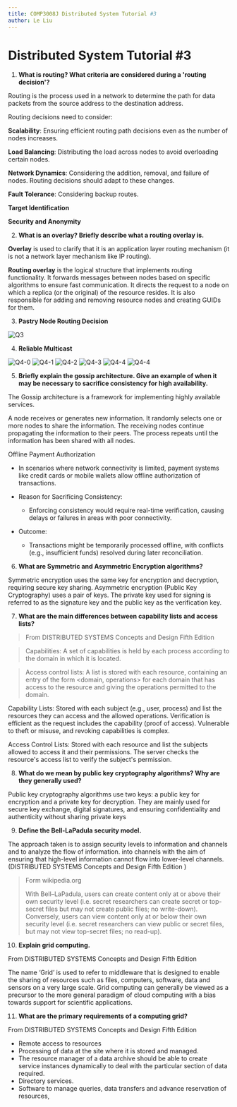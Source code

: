 ```yaml
---
title: COMP3008J Distributed System Tutorial #3
author: Le Liu
---
```




# Distributed System Tutorial #3

1. **What is routing? What criteria are considered during a 'routing decision'?**

Routing is the process used in a network to determine the path for data packets from the source address to the destination address.

Routing decisions need to consider:

**Scalability**: Ensuring efficient routing path decisions even as the number of nodes increases.

**Load Balancing**: Distributing the load across nodes to avoid overloading certain nodes.

**Network Dynamics**: Considering the addition, removal, and failure of nodes. Routing decisions should adapt to these changes.

**Fault Tolerance**: Considering backup routes.

**Target Identification**

**Security and Anonymity**



2. **What is an overlay? Briefly describe what a routing overlay is.**

**Overlay** is used to clarify that it is an application layer routing mechanism (it is not a network layer mechanism like IP routing).


**Routing overlay** is the logical structure that implements routing functionality. It forwards messages between nodes based on specific algorithms to ensure fast communication. It directs the request to a node on which a replica (or the original) of the resource resides. It is also responsible for adding and removing resource nodes and creating GUIDs for them.

3. **Pastry Node Routing Decision**

![Q3](Q3.png)

4.  **Reliable Multicast**

![Q4-0](Q4-0.png)
![Q4-1](Q4-1.png)
![Q4-2](Q4-2.png)
![Q4-3](Q4-3.png)
![Q4-4](Q4-4.png)
![Q4-4](Q4-5.png)

5.  **Briefly explain the gossip architecture. Give an example of when it may be necessary to sacrifice consistency for high availability.**

The Gossip architecture is a  framework  for implementing highly  available  services.

A node receives or generates new information. It randomly selects one or more nodes to share the information. The receiving nodes continue propagating the information to their peers. The process repeats until the information has been shared with all nodes.

 Offline Payment Authorization

- In scenarios where network connectivity is limited, payment systems like credit cards or mobile wallets allow offline authorization of transactions.

- Reason for Sacrificing Consistency:
  - Enforcing consistency would require real-time verification, causing delays or failures in areas with poor connectivity.
- Outcome:
  - Transactions might be temporarily processed offline, with conflicts (e.g., insufficient funds) resolved during later reconciliation.

6. **What are Symmetric and Asymmetric Encryption algorithms?**

Symmetric encryption uses the same key for encryption and decryption, requiring secure key sharing. Asymmetric encryption (Public Key Cryptography) uses a pair of keys. The private key used for signing is referred to as the signature key and the public key as the verification key.

7. **What are the main differences between capability lists and access lists?**

> From DISTRIBUTED SYSTEMS Concepts and Design Fifth Edition 

>  Capabilities: A set of capabilities is held by each process according to the domain in 
which it is located.

>  Access control lists: A list is stored with each resource, containing an entry of the form 
<domain, operations> for each domain that has access to the resource and giving the 
operations permitted to the domain. 

Capability Lists: Stored with each subject (e.g., user, process) and list the resources they can access and the allowed operations. Verification is efficient as the request includes the capability (proof of access). Vulnerable to theft or misuse, and revoking capabilities is complex.

Access Control Lists: Stored with each resource and list the subjects allowed to access it and their permissions. The server checks the resource's access list to verify the subject's permission.

8. **What do we mean by public key cryptography algorithms? Why are they generally used?**

Public key cryptography algorithms use two keys: a public key for encryption and a private key for decryption. They are mainly used for secure key exchange, digital signatures, and ensuring confidentiality and authenticity without sharing private keys

9. **Define the Bell-LaPadula security model.**

The approach taken is to 
assign security levels to information and channels and to analyze the flow of information.  into channels with the aim of ensuring that high-level information cannot flow into 
lower-level channels. (DISTRIBUTED SYSTEMS Concepts and Design Fifth Edition )

> Form wikipedia.org
> 
> With Bell–LaPadula, users can create content only at or above their own security level (i.e. secret researchers can create secret or top-secret files but may not create public files; no write-down). Conversely, users can view content only at or below their own security level (i.e. secret researchers can view public or secret files, but may not view top-secret files; no read-up).


10.  **Explain grid computing.**

From DISTRIBUTED SYSTEMS Concepts and Design Fifth Edition 


The name ‘Grid’ is used to refer to middleware that is designed to enable the sharing of 
resources such as files, computers, software, data and sensors on a very large scale.
Grid computing can generally be viewed as a precursor to the more general paradigm 
of cloud computing with a bias towards support for scientific applications.

11. **What are the primary requirements of a computing grid?**

From DISTRIBUTED SYSTEMS Concepts and Design Fifth Edition 

- Remote access to resources
- Processing of data at the site where it is stored and managed.
- The resource manager of a data archive should be able to create service instances 
dynamically to deal with the particular section of data required.
- Directory services.
-  Software to manage queries, data transfers and advance reservation of resources,